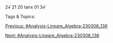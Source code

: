 2√
21
20
tanx 01
3√

   Tags & Topics:
   

[Previous: #Analysis-Lineare_Algebra-230308_136](Analysis-Lineare_Algebra-230308_136.md)

[Next: #Analysis-Lineare_Algebra-230308_136](Analysis-Lineare_Algebra-230308_136.md)